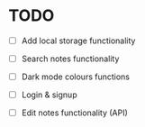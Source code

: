 # TODO
- [ ] Add local storage functionality
- [ ] Search notes functionality
- [ ] Dark mode colours functions
- [ ] Login & signup


- [ ] Edit notes functionality (API)
